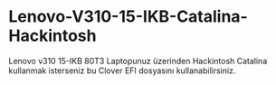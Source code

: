 # Lenovo-V310-15-IKB-Catalina-Hackintosh
Lenovo v310 15-IKB 80T3 Laptopunuz üzerinden Hackintosh Catalina kullanmak isterseniz bu Clover EFI dosyasını kullanabilirsiniz.
